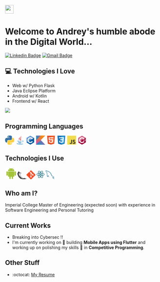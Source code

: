 <img src="https://media.giphy.com/media/hvRJCLFzcasrR4ia7z/giphy.gif" width="28px" height="28px">

<h1>Welcome to Andrey's humble abode in the Digital World...</h1> 

[![Linkedin Badge](https://img.shields.io/badge/-andrey--popov--10x-blue?style=flat-square&logo=Linkedin&logoColor=white&link=https://www.linkedin.com/in/haany-ali)](https://www.linkedin.com/in/haany-ali) 
[![Gmail Badge](https://img.shields.io/badge/-andr10xp@gmail.com-c14438?style=flat-square&logo=Gmail&logoColor=white&link=mailto:andr10xp@gmail.com)](mailto:andr10xp@gmail.com) 
<!-- <p align="left"> <img src="https://komarev.com/ghpvc/?username=Andrey-Kachow" alt="Andrey-Kachow" /> </p> -->

<!-- <div style="text-align: right">There are 10 types of people in the world. Those who get Binary and those who don't.. </div> -->

## :computer: Technologies I Love
* Web w/ Python Flask
* Java Eclipse Platform
* Android w/ Kotlin
* Frontend w/ React

<img src = "https://github-readme-stats.vercel.app/api/top-langs/?username=Andrey-Kachow&layout=compact">

## Programming Languages
<img src = 'https://github.com/Andrey-Kachow/Andrey-Kachow/blob/main/images/python2.png' height='30'
/> <img src='https://github.com/Andrey-Kachow/Andrey-Kachow/blob/main/images/java.svg' width='30'
/> <img src = 'https://github.com/Andrey-Kachow/Andrey-Kachow/blob/main/images/c-original.svg' width='30'
/> <img src = 'https://github.com/Andrey-Kachow/Andrey-Kachow/blob/main/images/kotlin.svg' width='30'
/> <img src = 'https://github.com/Andrey-Kachow/Andrey-Kachow/blob/main/images/html.svg' width='30'
/> <img src = 'https://github.com/Andrey-Kachow/Andrey-Kachow/blob/main/images/css.svg' width='30'
/> <img src = 'https://github.com/Andrey-Kachow/Andrey-Kachow/blob/main/images/js.svg' width='30'
/> <img src = 'https://github.com/Andrey-Kachow/Andrey-Kachow/blob/main/images/cpp.svg' width='30'
/> 
 
 ## Technologies I Use
 <img src = 'https://github.com/Andrey-Kachow/Andrey-Kachow/blob/main/images/android.svg' height='40'
 /><img src = 'https://github.com/Andrey-Kachow/Andrey-Kachow/blob/main/images/flask.png' width='30'
 /><img src = 'https://github.com/Andrey-Kachow/Andrey-Kachow/blob/main/images/git.svg' width='30'
 /><img src = 'https://github.com/Andrey-Kachow/Andrey-Kachow/blob/main/images/react.svg' width='33'
 /><img src = 'https://github.com/Andrey-Kachow/Andrey-Kachow/blob/main/images/sql.svg' width='30'/> 
 <!-- <img src = 'https://github.com/Andrey-Kachow/Andrey-Kachow/blob/master/images/nodejs.svg' width='33'/> -->
<!-- <img src = 'https://github.com/Andrey-Kachow/Andrey-Kachow/blob/main/images/django.svg' height='40'/> -->
 
 ## Who am I?
 Imperial College Master of Engineering (expected soon) with experience in Software Engineering and Personal Tutoring

 
## Current Works
 * Breaking into Cybersec !!
 * I'm currently working on 🔭 building **Mobile Apps using Flutter** and working up on polishing my skills 🌱 in **Competitive Programming**.
 
## Other Stuff
  - :octocat: [My Resume](http://andreypopov.xyz/cv)

<!-- ![Andrey's GitHub stats](https://github-readme-stats.vercel.app/api?username=Andrey-Kachow&show_icons=true&hide=[%22issues%22]) -->
 
 
